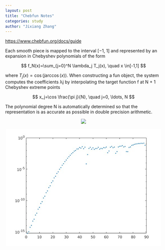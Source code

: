 ```yaml
---
layout: post
title: "Chebfun Notes"
categories: study
author: "Jixiang Zhang"
---
```


<https://www.chebfun.org/docs/guide>

Each smooth piece is mapped to the interval [−1, 1] and represented by an expansion in Chebyshev polynomials of the form

$$
f_N(x)=\sum_{j=0}^N \lambda_j T_j(x), \quad x \in[-1,1]
$$

where $T_j(x)=\cos (j \arccos (x))$. When constructing a fun object, the system computes the coefficients λj by interpolating the target function f at N + 1 Chebyshev extreme points

$$
x_j=\cos \frac{\pi j}{N}, \quad j=0, \ldots, N
$$

The polynomial degree N is automatically determined so that the representation is as accurate as possible in double precision arithmetic.

<p align="center">
  <img src="file:///images/fun.jpg" width="500"/>
</p>

<p align="center">
  <img src="images/coeff.jpg" width="500"/>
</p>
